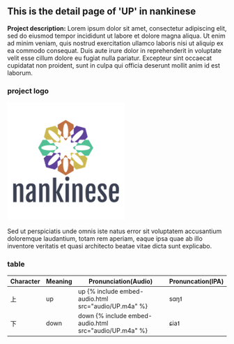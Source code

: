 ## This is the detail page of 'UP' in nankinese

**Project description:** Lorem ipsum dolor sit amet, consectetur adipiscing elit, sed do eiusmod tempor incididunt ut labore et dolore magna aliqua. Ut enim ad minim veniam, quis nostrud exercitation ullamco laboris nisi ut aliquip ex ea commodo consequat. Duis aute irure dolor in reprehenderit in voluptate velit esse cillum dolore eu fugiat nulla pariatur. Excepteur sint occaecat cupidatat non proident, sunt in culpa qui officia deserunt mollit anim id est laborum. 

### project logo 

<img src="images/logo.png"/>

Sed ut perspiciatis unde omnis iste natus error sit voluptatem accusantium doloremque laudantium, totam rem aperiam, eaque ipsa quae ab illo inventore veritatis et quasi architecto beatae vitae dicta sunt explicabo. 

### table

| Character | Meaning | Pronunciation(Audio)                                   | Pronuncation(IPA) |
| --------- | ------- | ------------------------------------------------------ | ----------------- |
| 上        | up      | up {% include embed-audio.html src="audio/UP.m4a" %}   | sɑŋ˦              |
| 下        | down    | down {% include embed-audio.html src="audio/UP.m4a" %} | ɕia˦              |

